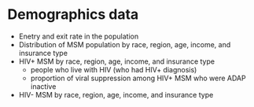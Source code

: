 # Demographics data

* Enetry and exit rate in the population
* Distribution of MSM population by race, region, age, income, and insurance type
* HIV+ MSM by race, region, age, income, and insurance type 
    - people who live with HIV (who had HIV+ diagnosis)
    - proportion of viral suppression among HIV+ MSM who were ADAP inactive
* HIV- MSM by race, region, age, income, and insurance type

